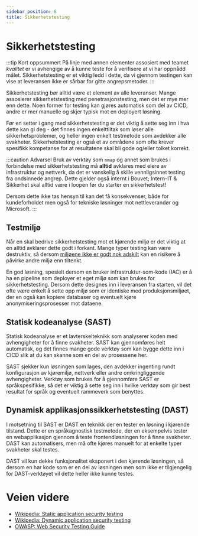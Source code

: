 ```yaml
---
sidebar_position: 6
title: Sikkerhetstesting
---
```


# Sikkerhetstesting

:::tip Kort oppsummert
På linje med annen elementer assosiert med teamet _kvalitet_ er vi avhengige av å kunne teste for å verifisere at vi har oppnådd målet. Sikkerhetstesting er et viktig ledd i dette, da vi gjennom testingen kan vise at leveransen ikke er sårbar for gitte angrepsmetoder.
:::

Sikkerhetstesting bør alltid være et element av alle leveranser. Mange assosierer sikkerhetstesting med penetrasjonstesting, men det er mye mer enn dette. Noen former for testing kan gjøres automatisk som del av CICD, andre er mer manuelle og skjer typisk mot en deployert løsning. 

Før en setter i gang med sikkerhetstesting er det viktig å sette seg inn i hva dette kan gi deg - det finnes ingen enkelttiltak som løser alle sikkerhetsproblemer, og heller ingen enkelt testmetode som avdekker alle svakheter. Sikkerhetstesting er også et av områdene som ofte krever spesifikk kompetanse for at resultatene skal bli gode og/eller tolket korrekt. 

:::caution Advarsel
Bruk av verktøy som `nmap` og annet som brukes i forbindelse med sikkerhetstesting må **alltid** avklares med eiere av infrastruktur og nettverk, da det er vanskelig å skille vennligsinnet testing fra ondsinnede angrep. Dette gjelder også internt i Bouvet; Intern-IT & Sikkerhet skal alltid være i loopen før du starter en sikkerhetstest! 

Dersom dette ikke tas hensyn til kan det få konsekvenser, både for kundeforholdet men også for tekniske løsninger mot nettleverandør og Microsoft. 
:::

## Testmiljø
Når en skal bedrive sikkerhetstesting mot et kjørende miljø er det viktig at en alltid avklarer dette godt i forkant. Mange typer testing kan være destruktiv, så dersom [miljøene ikke er godt nok adskilt](../02_designe/03_segregering) kan en risikere å påvirke andre miljø enn tiltenkt.

En god løsning, spesielt dersom en bruker infrastruktur-som-kode (IAC) er å ha en pipeline som deployer et eget miljø som kan brukes for sikkerhetstesting. Dersom dette designes inn i leveransen fra starten, vil det ofte være enkelt å sette opp miljø som er identiske med produksjonsmiljøet, der en også kan kopiere databaser og eventuelt kjøre anonymiseringsprosesser mot dataene. 

## Statisk kodeanalyse (SAST)
Statisk kodeanalyse er et lavterskelteknikk som analyserer koden med avhengigheter for å finne svakheter. SAST kan gjennomføres helt automatisk, og det finnes mange gode verktøy som kan bygge dette inn i CICD slik at du kan skanne som en del av prosessene her. 

SAST sjekker kun løsningen som lages, den avdekker ingenting rundt konfigurasjon av kjøremiljø, nettverk eller andre omkringliggende avhengigheter. Verktøy som brukes for å gjennomføre SAST er språkspesifikke, så det er viktig å sette seg inn i hvilke verktøy som gir best resultat for språk og eventuelt rammeverk som benyttes. 

## Dynamisk applikasjonssikkerhetstesting (DAST)
I motsetning til SAST er DAST en teknikk der en tester en løsning i kjørende tilstand. Dette er en språkagnostisk testmetode, der en eksempelvis tester en webapplikasjon gjennom å teste frontendløsningen for å finne svakheter. DAST kan automatisers, men må ofte kjøres manuelt for at enkelte typer svakheter skal testes.

DAST vil kun dekke funksjonalitet eksponert i den kjørende løsningen, så dersom en har kode som er en del av løsningen men som ikke er tilgjengelig for DAST-verktøyet vil dette heller ikke kunne testes. 

# Veien videre
* [Wikipedia: Static application security testing](https://en.wikipedia.org/wiki/Static_application_security_testing)
* [Wikipedia: Dynamic application security testing](https://en.wikipedia.org/wiki/Dynamic_application_security_testing)
* [OWASP: Web Security Testing Guide](https://owasp.org/www-project-web-security-testing-guide/)